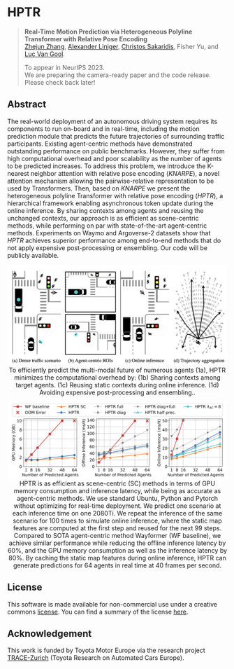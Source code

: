 # HPTR

> **Real-Time Motion Prediction via Heterogeneous Polyline Transformer with Relative Pose Encoding**            
> [Zhejun Zhang](https://zhejz.github.io/), [Alexander Liniger](https://scholar.google.com/citations?user=amb0lc0AAAAJ&hl=en), [Christos Sakaridis](http://people.ee.ethz.ch/~csakarid/), Fisher Yu, and [Luc Van Gool](https://scholar.google.com/citations?user=TwMib_QAAAAJ&hl=en).<br/>
> 
> To appear in NeurIPS 2023.<br/>
> We are preparing the camera-ready paper and the code release. Please check back later!

## Abstract

The real-world deployment of an autonomous driving system requires its components to run on-board and in real-time, including the motion prediction module that predicts the future trajectories of surrounding traffic participants. Existing agent-centric methods have demonstrated outstanding performance on public benchmarks. However, they suffer from high computational overhead and poor scalability as the number of agents to be predicted increases. To address this problem, we introduce the K-nearest neighbor attention with relative pose encoding (*KNARPE*), a novel attention mechanism allowing the pairwise-relative representation to be used by Transformers. Then, based on *KNARPE* we present the heterogeneous polyline Transformer with relative pose encoding (*HPTR*), a hierarchical framework enabling asynchronous token update during the online inference. By sharing contexts among agents and reusing the unchanged contexts, our approach is as efficient as scene-centric methods, while performing on par with state-of-the-art agent-centric methods. Experiments on Waymo and Argoverse-2 datasets show that *HPTR* achieves superior performance among end-to-end methods that do not apply expensive post-processing or ensembling. Our code will be publicly available.

<p align="center">
     <img src="docs/hptr_teaser.png" alt="HPTR for real-time and on-board motion prediction.", width=800px>
     <br/>To efficiently predict the multi-modal future of numerous agents (1a), HPTR minimizes the computational overhead by: (1b) Sharing contexts among target agents. (1c) Reusing static contexts during online inference. (1d) Avoiding expensive post-processing and ensembling..
</p>

<p align="center">
     <img src="docs/hptr_efficiency.png" alt="HPTR is as efficient as scene-centric methods, while performing as good as agent-centric methods.", width=800px>
     <br/> HPTR is as efficient as scene-centric (SC) methods in terms of GPU memory consumption and inference latency, while being as accurate as agent-centric methods. We use standard Ubuntu, Python and Pytorch without optimizing for real-time deployment. We predict one scenario at each inference time on one 2080Ti. We repeat the inference of the same scenario for 100 times to simulate online inference, where the static map features are computed at the first step and reused for the next 99 steps. Compared to SOTA agent-centric method Wayformer (WF baseline), we achieve similar performance while reducing the offline inference latency by 60%, and the GPU memory consumption as well as the inference latency by 80%. By caching the static map features during online inference, HPTR can generate predictions for 64 agents in real time at 40 frames per second.
</p>




## License

This software is made available for non-commercial use under a creative commons [license](LICENSE). You can find a summary of the license [here](https://creativecommons.org/licenses/by-nc/4.0/).

## Acknowledgement

This work is funded by Toyota Motor Europe via the research project [TRACE-Zurich](https://trace.ethz.ch) (Toyota Research on Automated Cars Europe).